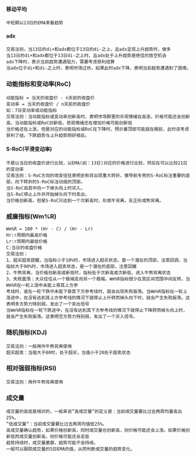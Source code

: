 #### 移动平均
    中短期以13日的EMA来看趋势
#### adx
    交易法则，当13日的di+和adx都位于13日的di-之上，且adx呈现上升趋势时，做多
    当13日的di+和adx都位于13日di-之上时，且adx处于上升趋势是绝佳的放空机会
    adx下降时，表示当前趋势遭遇阻力，需要考虑获利结算
    当adx位于di+和di-之上时，表明市场过热，如果此时adx下降，表明当前趋势遭遇到了困境。
### 动能指标和变动率(RoC)
    动能指标 = 当天的收盘价 - n天前的收盘价
    变动率 = 当天的收盘价 / n天前的收盘价
    如：7日变动率或动能指标
    交易法则：当动能指标或变动率创新高时，表明市场群里的乐观情绪在高涨，价格可能还会创新高，当动能指标或RoC创新低，悲观情绪还在增加价格可能创新低
    当价格还在上涨，但是对应的动能指标或RoC在下降时，预示着顶部可能就在眼前，此时该考虑获利了结。下跌趋势与上升趋势刚好相反。
#### S-RoC(平滑变动率)
    不是以当日的收盘价进行比较，以EMA(如：13日)对应的价格进行比较，然后在可以比较21日的变动率
    交易法则：S-RoC方向的改变往往表明史称将出现重大转折，像导航专责的S-RoC标注重要的底部，向下转折的S-RoC标注动摇的顶部。
    当S-RoC自其中向一下掉头向上时买入。
    当S-RoC停止上升并开始掉头向下时卖出，
    当价格创新高，但是S-RoC只达到一个次新高时，形成牛背离，反正形成熊背离。
### 威廉指标(Wm%R)
    Wm%R = 100 * (Hr - C) / (Hr - Lr)
    Hr:r周期内最高价格
    Lr:r周期内最低价格
    C:当日的收盘价格
    交易法则：
    1、超买超卖提醒，当指标小于10%时，市场进入超买状态，是一个潜在的顶部，注意回调，当指标大于90%时，市场进入超卖状态，是一个潜在的底部，注意回暖
    2、牛熊背离，当价格创新高或新低时，指标处于次新高或次新低，进入牛熊背离状态
    3、失败震荡：大众往往从一个极端走向另一个极端。Wm%R指标很少在其区间范围中间反转。当Wm%R在一轮上涨中未能上穿其上方参
    考线时，或在一轮下跌中未能下穿其下方参考线时，就会出现失败振荡。当Wm%R指标在一轮上涨途中，在没有达到其上方参考线的情况下就停止上升转而掉头向下时，就会产生失败振荡。这表明多方势力特别弱，发出了一个卖出信号
    当Wm%R指标在一轮下跌途中，在没有达到其下方参考线的情况下就停止下降转而掉头向上时，就会产生失败振荡。这表明空方势力特别弱，发出了一个买入信号。
### 随机指标(KDJ)
    交易法则：一般用作牛熊背离使用
    超买超卖：当值大于80时，处于超买，当值小于20处于超卖状态
### 相对强弱指标(RSI)
    交易法则：用作牛熊背离使用
### 成交量
    成交量的高低是相对的，一般来说”高成交量“的定义是：当前成交量要比过去两周均量高出25%。
    ”低成交量“：当前成交量要比过去两周均值低25%。
    高成交量确认趋势，如果价格创新高，同时成交量也创新高，则价格可能还会上涨。如果价格创新低而成交量创新高，则价格可能还会走低
    趋势持续时，成交量萎靡，趋势可能不会持续。
    一般可以跟踪成交量的5日EMA的值，从而判断成交量的趋势变化。
    
    
